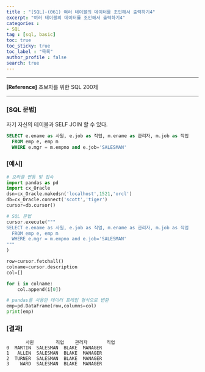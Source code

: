 ```yaml
---
title : "[SQL]-(061) 여러 테이블의 데이터를 조인해서 출력하기4"
excerpt: "여러 테이블의 데이터를 조인해서 출력하기4"
categories :
- SQL
tag : [sql, basic]
toc: true
toc_sticky: true
toc_label : "목록"
author_profile : false
search: true
---
```


---
**[Reference]** 초보자를 위한 SQL 200제

---

### [SQL 문법]
자기 자신의 테이블과 SELF JOIN 할 수 있다.

```sql
SELECT e.ename as 사원, e.job as 직업, m.ename as 관리자, m.job as 직업
  FROM emp e, emp m
  WHERE e.mgr = m.empno and e.job='SALESMAN'
```
### [예시]
```python
# 오라클 연동 및 접속
import pandas as pd
import cx_Oracle
dsn=cx_Oracle.makedsn('localhost',1521,'orcl')
db=cx_Oracle.connect('scott','tiger')
cursor=db.cursor()

# SQL 문법
cursor.execute("""
SELECT e.ename as 사원, e.job as 직업, m.ename as 관리자, m.job as 직업
  FROM emp e, emp m
  WHERE e.mgr = m.empno and e.job='SALESMAN'
"""
)

row=cursor.fetchall()
colname=cursor.description
col=[]

for i in colname:
    col.append(i[0])

# pandas를 사용한 데이터 프레임 형식으로 변환
emp=pd.DataFrame(row,columns=col)
print(emp)
```
### [결과]
           사원        직업    관리자       직업
    0  MARTIN  SALESMAN  BLAKE  MANAGER
    1   ALLEN  SALESMAN  BLAKE  MANAGER
    2  TURNER  SALESMAN  BLAKE  MANAGER
    3    WARD  SALESMAN  BLAKE  MANAGER
    
